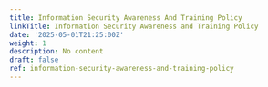 ```yaml
---
title: Information Security Awareness And Training Policy
linkTitle: Information Security Awareness and Training Policy
date: '2025-05-01T21:25:00Z'
weight: 1
description: No content
draft: false
ref: information-security-awareness-and-training-policy
---
```


